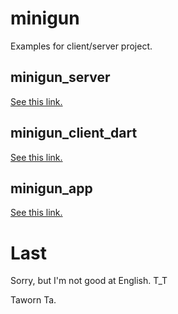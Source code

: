 # minigun

Examples for client/server project.

## minigun_server

[See this link.](./minigun_server/README.md)

## minigun_client_dart

[See this link.](./minigun_client_dart/README.md)

## minigun_app

[See this link.](./minigun_app/README.md)

# Last

Sorry, but I'm not good at English. T_T

Taworn Ta.

